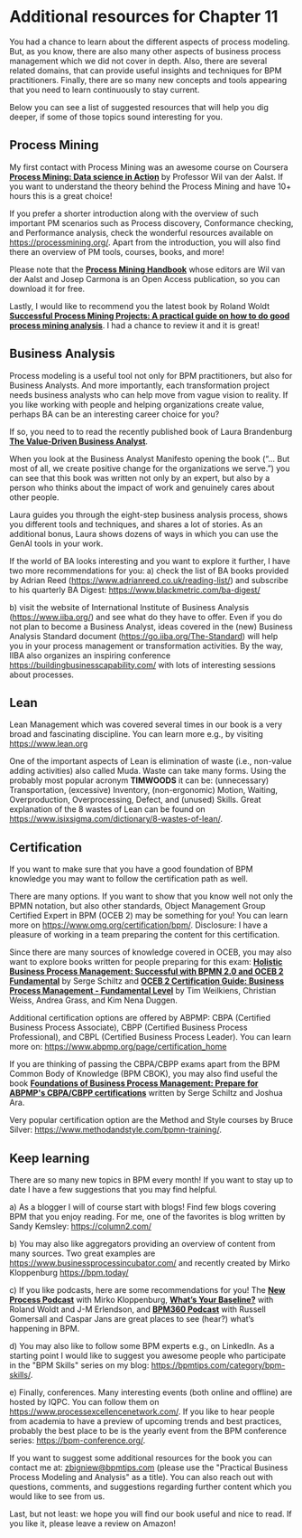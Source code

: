 # Additional resources for Chapter 11

You had a chance to learn about the different aspects of process modeling. But, as you know, there are also many other aspects of business process management which we did not cover in depth. Also, there are several related domains, that can provide useful insights and techniques for BPM practitioners. Finally, there are so many new concepts and tools appearing that you need to learn continuously to stay current. 

Below you can see a list of suggested resources that will help you dig deeper, if some of those topics sound interesting for you.

## Process Mining
My first contact with Process Mining was an awesome course on Coursera **[Process Mining: Data science in Action](https://www.coursera.org/learn/process-mining)** by Professor Wil van der Aalst. If you want to understand the theory behind the Process Mining and have 10+ hours this is a great choice! 

If you prefer a shorter introduction along with the overview of such important PM scenarios such as Process discovery, Conformance checking, and  Performance analysis, check the wonderful resources available on https://processmining.org/. Apart from the introduction, you will also find there an overview of PM tools, courses, books, and more! 

Please note that the **[Process Mining Handbook](https://link.springer.com/book/10.1007/978-3-031-08848-3)** whose editors are Wil van der Aalst and Josep Carmona is an Open Access publication, so you can download it for free.

Lastly, I would like to recommend you the latest book by Roland Woldt **[Successful Process Mining Projects: A practical guide on how to do good process mining analysis](https://www.amazon.com/Successful-Process-Mining-Projects-practical-ebook/dp/B0FNNQ38HT/)**. I had a chance to review it and it is great!


## Business Analysis
Process modeling is a useful tool not only for BPM practitioners, but also for Business Analysts. And more importantly, each transformation project needs business analysts who can help move from vague vision to reality. If you like working with people and helping organizations create value, perhaps BA can be an interesting career choice for you?

If so, you need to to read the recently published book of Laura Brandenburg **[The Value-Driven Business Analyst](https://www.amazon.com/Value-Driven-Business-Analyst-Laura-Brandenburg-ebook/dp/B0D96KS69X/)**. 

When you look at the Business Analyst Manifesto opening the book (“… But most of all, we create positive change for the organizations we serve.”) you can see that this book was written not only by an expert, but also by a person who thinks about the impact of work and genuinely cares about other people. 

Laura guides you through the eight-step business analysis process, shows you different tools and techniques, and shares a lot of stories. As an additional bonus, Laura shows dozens of ways in which you can use the GenAI tools in your work.

If the world of BA looks interesting and you want to explore it further, I have two more recommendations for you:
a) check the list of BA books provided by Adrian Reed (https://www.adrianreed.co.uk/reading-list/) and subscribe to his quarterly BA Digest: https://www.blackmetric.com/ba-digest/ 

b) visit the website of International Institute of Business Analysis (https://www.iiba.org/) and see what do they have to offer. Even if you do not plan to become a Business Analyst, ideas covered in the (new) Business Analysis Standard document (https://go.iiba.org/The-Standard) will help you in your process management or transformation activities. By the way, IIBA also organizes an inspiring conference https://buildingbusinesscapability.com/ with lots of interesting sessions about processes.

## Lean
Lean Management which was covered several times in our book is a very broad and fascinating discipline. You can learn more e.g., by visiting https://www.lean.org 

One of the important aspects of Lean is elimination of waste (i.e., non-value adding activities) also called Muda. Waste can take many forms. Using the probably most popular acronym **TIMWOODS** it can be: (unnecessary) Transportation, (excessive) Inventory, (non-ergonomic) Motion, Waiting, Overproduction, Overprocessing, Defect, and (unused) Skills. Great explanation of the 8 wastes of Lean can be found on https://www.isixsigma.com/dictionary/8-wastes-of-lean/.


## Certification
If you want to make sure that you have a good foundation of BPM knowledge you may want to follow the certification path as well.

There are many options. If you want to show that you know well not only the BPMN notation, but also other standards, Object Management Group Certified Expert in BPM (OCEB 2) may be something for you! You can learn more on https://www.omg.org/certification/bpm/. Disclosure: I have a pleasure of working in a team preparing the content for this certification.

Since there are many sources of knowledge covered in OCEB, you may also want to explore books written for people preparing for this exam: **[Holistic Business Process Management: Successful with BPMN 2.0 and OCEB 2 Fundamental](https://www.amazon.com/Holistic-Business-Process-Management-Fundamental/dp/B09FCCMDX5/)** by Serge Schiltz and **[OCEB 2 Certification Guide: Business Process Management - Fundamental Level](https://www.amazon.com/OCEB-Certification-Guide-Management-Fundamental-ebook/dp/B01J2BH87U)** by Tim Weilkiens, Christian Weiss, Andrea Grass, and Kim Nena Duggen.

Additional certification options are offered by ABPMP: CBPA (Certified Business Process Associate), CBPP (Certified Business Process Professional), and CBPL (Certified Business Process Leader). You can learn more on: https://www.abpmp.org/page/certification_home

If you are thinking of passing the CBPA/CBPP exams apart from the BPM Common Body of Knowledge (BPM CBOK), you may also find useful the book **[Foundations of Business Process Management: Prepare for ABPMP's CBPA/CBPP certifications](https://www.amazon.com/Foundations-Business-Process-Management-certifications/dp/B0F5M3QR84/)** written by Serge Schiltz and Joshua Ara.

Very popular certification option are the Method and Style courses by Bruce Silver: https://www.methodandstyle.com/bpmn-training/. 


## Keep learning
There are so many new topics in BPM every month! If you want to stay up to date I have a few suggestions that you may find helpful.

a) As a blogger I will of course start with blogs! Find few blogs covering BPM that you enjoy reading. For me, one of the favorites is blog written by Sandy Kemsley: https://column2.com/

b) You may also like aggregators providing an overview of content from many sources. Two great examples are https://www.businessprocessincubator.com/ and recently created by Mirko Kloppenburg https://bpm.today/

c) If you like podcasts, here are some recommendations for you! The **[New Process Podcast](https://newprocesslab.com/new-process-podcast/)** with Mirko Kloppenburg, **[What’s Your Baseline?](https://www.whatsyourbaseline.com/podcast/)** with Roland Woldt and J-M Erlendson, and **[BPM360 Podcast](https://www.bpm360podcast.com/)** with Russell Gomersall and Caspar Jans are great places to see (hear?) what’s happening in BPM.

d) You may also like to follow some BPM experts e.g., on LinkedIn. As a starting point I would like to suggest you awesome people who participate in the "BPM Skills" series on my blog: https://bpmtips.com/category/bpm-skills/. 

e) Finally, conferences. Many interesting events (both online and offline) are hosted by IQPC. You can follow them on https://www.processexcellencenetwork.com/. If you like to hear people from academia to have a preview of upcoming trends and best practices, probably the best place to be is the yearly event from the BPM conference series: https://bpm-conference.org/.

If you want to suggest some additional resources for the book you can contact me at: zbigniew@bpmtips.com (please use the "Practical Business Process Modeling and Analysis" as a title). You can also reach out with questions, comments, and suggestions regarding further content which you would like to see from us.

Last, but not least: we hope you will find our book useful and nice to read. If you like it, please leave a review on Amazon!
